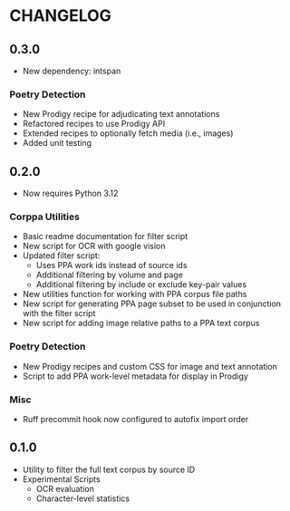 # CHANGELOG

## 0.3.0
- New dependency: intspan
### Poetry Detection
- New Prodigy recipe for adjudicating text annotations
- Refactored recipes to use Prodigy API
- Extended recipes to optionally fetch media (i.e., images)
- Added unit testing

## 0.2.0
- Now requires Python 3.12
### Corppa Utilities
- Basic readme documentation for filter script
- New script for OCR with google vision
- Updated filter script:
  - Uses PPA work ids instead of source ids
  - Additional filtering by volume and page
  - Additional filtering by include or exclude key-pair values
- New utilities function for working with PPA corpus file paths
- New script for generating PPA page subset to be used in conjunction with the filter script
- New script for adding image relative paths to a PPA text corpus
### Poetry Detection
- New Prodigy recipes and custom CSS for image and text annotation
- Script to add PPA work-level metadata for display in Prodigy
### Misc
- Ruff precommit hook now configured to autofix import order


## 0.1.0
- Utility to filter the full text corpus by source ID
- Experimental Scripts
  - OCR evaluation
  - Character-level statistics
